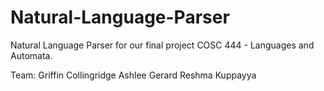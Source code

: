 # Natural-Language-Parser
Natural Language Parser for our final project COSC 444 - Languages and Automata.

Team:
Griffin Collingridge
Ashlee Gerard
Reshma Kuppayya
